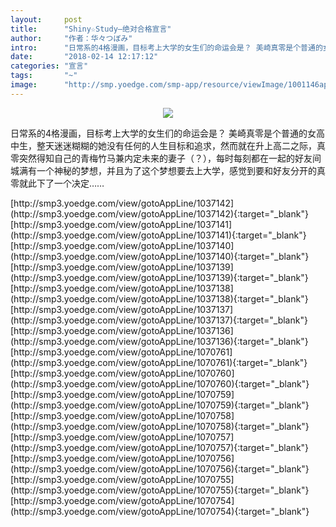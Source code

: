 ```yaml
---
layout:     post
title:      "Shiny☆Study—绝对合格宣言"
author:     "作者：华々つぼみ"
intro:      "日常系的4格漫画，目标考上大学的女生们的命运会是？ 美崎真零是个普通的女高中生，整天迷迷糊糊的她没有任何的人生目标和追求，然而就在升上高二之际，真零突然得知自己的青梅竹马兼内定未来的妻子（？），每时每刻都在一起的好友间城满有一个神秘的梦想，并且为了这个梦想要去上大学，感觉到要和好友分开的真零就此下了一个决定……"
date:       "2018-02-14 12:17:12"
categories: "宣言"
tags:       "~"
image:      "http://smp.yoedge.com/smp-app/resource/viewImage/1001146appline.png"
---
```

<div style="text-align: center">
<p><img src="http://smp.yoedge.com/smp-app/resource/viewImage/1001146appline.png"/></p>
</div>
<p class="post-meta">
<span>日常系的4格漫画，目标考上大学的女生们的命运会是？ 美崎真零是个普通的女高中生，整天迷迷糊糊的她没有任何的人生目标和追求，然而就在升上高二之际，真零突然得知自己的青梅竹马兼内定未来的妻子（？），每时每刻都在一起的好友间城满有一个神秘的梦想，并且为了这个梦想要去上大学，感觉到要和好友分开的真零就此下了一个决定……</span>
</p>
[http://smp3.yoedge.com/view/gotoAppLine/1037142](http://smp3.yoedge.com/view/gotoAppLine/1037142){:target="_blank"}
[http://smp3.yoedge.com/view/gotoAppLine/1037141](http://smp3.yoedge.com/view/gotoAppLine/1037141){:target="_blank"}
[http://smp3.yoedge.com/view/gotoAppLine/1037140](http://smp3.yoedge.com/view/gotoAppLine/1037140){:target="_blank"}
[http://smp3.yoedge.com/view/gotoAppLine/1037139](http://smp3.yoedge.com/view/gotoAppLine/1037139){:target="_blank"}
[http://smp3.yoedge.com/view/gotoAppLine/1037138](http://smp3.yoedge.com/view/gotoAppLine/1037138){:target="_blank"}
[http://smp3.yoedge.com/view/gotoAppLine/1037137](http://smp3.yoedge.com/view/gotoAppLine/1037137){:target="_blank"}
[http://smp3.yoedge.com/view/gotoAppLine/1037136](http://smp3.yoedge.com/view/gotoAppLine/1037136){:target="_blank"}
[http://smp3.yoedge.com/view/gotoAppLine/1070761](http://smp3.yoedge.com/view/gotoAppLine/1070761){:target="_blank"}
[http://smp3.yoedge.com/view/gotoAppLine/1070760](http://smp3.yoedge.com/view/gotoAppLine/1070760){:target="_blank"}
[http://smp3.yoedge.com/view/gotoAppLine/1070759](http://smp3.yoedge.com/view/gotoAppLine/1070759){:target="_blank"}
[http://smp3.yoedge.com/view/gotoAppLine/1070758](http://smp3.yoedge.com/view/gotoAppLine/1070758){:target="_blank"}
[http://smp3.yoedge.com/view/gotoAppLine/1070757](http://smp3.yoedge.com/view/gotoAppLine/1070757){:target="_blank"}
[http://smp3.yoedge.com/view/gotoAppLine/1070756](http://smp3.yoedge.com/view/gotoAppLine/1070756){:target="_blank"}
[http://smp3.yoedge.com/view/gotoAppLine/1070755](http://smp3.yoedge.com/view/gotoAppLine/1070755){:target="_blank"}
[http://smp3.yoedge.com/view/gotoAppLine/1070754](http://smp3.yoedge.com/view/gotoAppLine/1070754){:target="_blank"}


